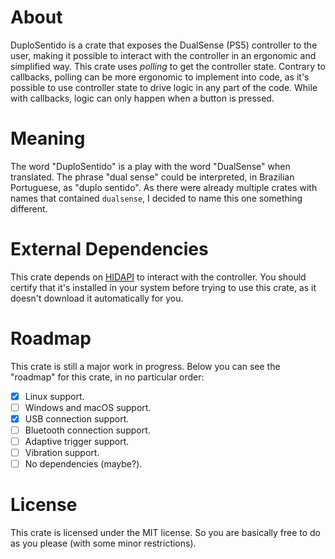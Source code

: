 # About
DuploSentido is a crate that exposes the DualSense (PS5) controller to the
user, making it possible to interact with the controller in an ergonomic and
simplified way. This crate uses _polling_ to get the controller state. Contrary
to callbacks, polling can be more ergonomic to implement into code, as it's
possible to use controller state to drive logic in any part of the code. While
with callbacks, logic can only happen when a button is pressed.

# Meaning
The word "DuploSentido" is a play with the word "DualSense" when translated.
The phrase "dual sense" could be interpreted, in Brazilian Portuguese, as
"duplo sentido". As there were already multiple crates with names that
contained `dualsense`, I decided to name this one something different.

# External Dependencies
This crate depends on [HIDAPI](https://github.com/libusb/hidapi) to interact
with the controller. You should certify that it's installed in your system
before trying to use this crate, as it doesn't download it automatically for
you.

# Roadmap
This crate is still a major work in progress. Below you can see the "roadmap"
for this crate, in no particular order:
- [x] Linux support.
- [ ] Windows and macOS support.
- [x] USB connection support.
- [ ] Bluetooth connection support.
- [ ] Adaptive trigger support.
- [ ] Vibration support.
- [ ] No dependencies (maybe?).

# License
This crate is licensed under the MIT license. So you are basically free to do
as you please (with some minor restrictions).
